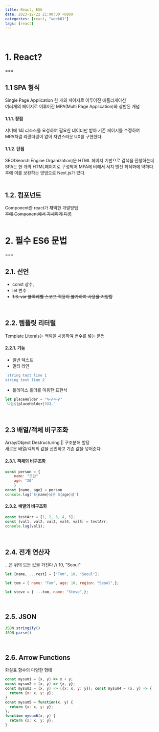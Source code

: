 ```yaml
---
title: React, ES6
date: 2023-12-22 21:00:00 +0900
categories: [react, "week01"]
tags: [react]
---
```


<br>

# 1. React?
===
<br>

## 1.1 SPA 형식
Single Page Application 한 개의 페이지로 이루어진 애플리케이션   
여러개의 페이지로 이루어진 MPA(Multi Page Application)와 상반된 개념   

#### 1.1.1. 장점
서버에 1회 리소스를 요청하여 필요한 데이터만 받아 기존 페이지를 수정하여   
MPA처럼 리랜더링이 없어 자연스러운 UX를 구현한다.   

#### 1.1.2. 단점
SEO(Search Engine Organization)은 HTML 페이지 기반으로 검색을 진행하는데   
SPA는 한 개의 HTML페이지로 구성되어 MPA에 비해서 서치 엔진 최적화에 약하다.   
후에 이를 보완하는 방법으로 Next.js가 있다.    
<br>

## 1.2. 컴포넌트
Component란 react가 채택한 개발방법   
~~후에 Component에서 자세하게 다룸~~   
<br>

# 2. 필수 ES6 문법
===
<br>

## 2.1. 선언
- const 상수, 
- let 변수
- ~~1.3. var 블록레벨 스코프 적용이 불가하여 사용을 지양함~~   
<br>

## 2.2. 템플릿 리터럴
Template Literals는 백틱을 사용하여 변수를 넣는 문법   

#### 2.2.1. 기능
- 일반 텍스트  
- 멀티 라인   
```javascript
`string text line 1
string text line 2`
```
- 플레이스 홀더를 이용한 표현식   
```javascript
let placeHolder = "누구누구"
`나는${placeHolder}이다.`
```  
<br>

## 2.3 배열/객체 비구조화
Array/Object Destructuring || 구조분해 할당   
새로운 배열/객체의 값을 선언하고 기존 값을 넣어준다.   

#### 2.3.1. 객체의 비구조화
```javascript
const person = {
    name: "르탄"
    age: "20"
    }
const {name, age} = person
console.log(`${name}님은 ${age}살`)
```   
#### 2.3.2. 배열의 비구조화
```javascript
const testArr = [1, 2, 3, 4, 5];
const [val1, val2, val3, val4, val5] = testArr;
console.log(val1);
```
<br>

## 2.4. 전개 연산자
...은 뒤의 모든 값을 가진다 // 10, "Seoul"
```javascript
let [name, ...rest] = ["Tom", 10, "Seoul"];
```   

```javascript
let tom = { name: "Tom", age: 10, region: "Seoul",};

let steve = { ...tom, name: "Steve",};
```   
<br>

## 2.5. JSON
```javascript
JSON.stringify() 
JSON.parse() 
``` 
<br>

## 2.6. Arrow Functions
화살표 함수의 다양한 형태   
```javascript
const mysum1 = (x, y) => x + y;
const mysum2 = (x, y) => {x, y};
const mysum3 = (x, y) => ({x: x, y: y}); const mysum4 = (x, y) => {
  return {x: x, y: y};
}
const mysum5 = function(x, y) {
  return {x: x, y: y};
};
function mysum6(x, y) {
  return {x: x, y: y};
}
```
